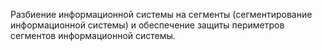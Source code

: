 Разбиение информационной системы на сегменты (сегментирование информационной  системы) и обеспечение защиты периметров сегментов информационной системы.